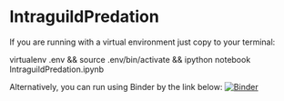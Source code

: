# IntraguildPredation

If you are running with a virtual environment just copy to your terminal:

virtualenv .env && source .env/bin/activate && ipython notebook IntraguildPredation.ipynb

Alternatively, you can run using Binder by the link below:
[![Binder](https://mybinder.org/badge_logo.svg)](https://mybinder.org/v2/gh/Tungdil01/IntraguildPredation/HEAD)
